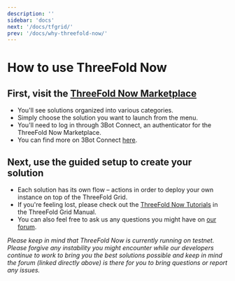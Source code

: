 ```yaml
---
description: ''
sidebar: 'docs'
next: '/docs/tfgrid/'
prev: '/docs/why-threefold-now/'
---
```


# How to use ThreeFold Now

## First, visit the [ThreeFold Now Marketplace](https://marketplace.threefold.io)

- You'll see solutions organized into various categories.
- Simply choose the solution you want to launch from the menu.
- You'll need to log in through 3Bot Connect, an authenticator for the ThreeFold Now Marketplace.
- You can find more on 3Bot Connect [here](https://manual.threefold.io/#/3botconnect_install).

## Next, use the guided setup to create your solution

- Each solution has its own flow – actions in order to deploy your own instance on top of the ThreeFold Grid.
- If you're feeling lost, please check out the [ThreeFold Now Tutorials](https://manual.threefold.io/#/tfnow_tutorials) in the ThreeFold Grid Manual.
- You can also feel free to ask us any questions you might have on [our forum](https://forum.threefold.io).

*Please keep in mind that ThreeFold Now is currently running on testnet. Please forgive any instability you might encounter while our developers continue to work to bring you the best solutions possible and keep in mind the forum (linked directly above) is there for you to bring questions or report any issues.*